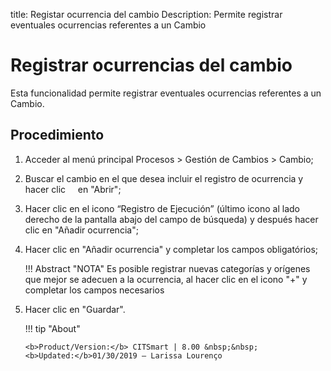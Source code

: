 title: Registar ocurrencia del cambio
Description: Permite registrar eventuales ocurrencias referentes a un Cambio
# Registrar ocurrencias del cambio

Esta funcionalidad permite registrar eventuales ocurrencias referentes a un Cambio.

Procedimiento
------------

1.  Acceder al menú principal Procesos \>
    Gestión de Cambios \> Cambio;

2.  Buscar el cambio en el que desea incluir el registro de ocurrencia y hacer clic
    en "Abrir";

3.  Hacer clic en el icono “Registro de Ejecución” (último icono al lado derecho de la pantalla abajo del campo de búsqueda) y después         hacer clic en "Añadir ocurrencia";

4.  Hacer clic en "Añadir ocurrencia" y completar los campos obligatórios;

    !!! Abstract "NOTA"
        Es posible registrar nuevas categorías y orígenes que mejor se adecuen a la
        ocurrencia, al hacer clic en el icono "+" y completar los campos necesarios

5.  Hacer clic en "Guardar".

    !!! tip "About"

        <b>Product/Version:</b> CITSmart | 8.00 &nbsp;&nbsp;
        <b>Updated:</b>01/30/2019 – Larissa Lourenço

